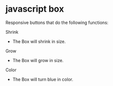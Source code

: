 # javascript box

Responsive buttons that do the following functions:

Shrink
  - The Box will shrink in size.

Grow
  - The Box will grow in size.

Color
  - The Box will turn blue in color.

